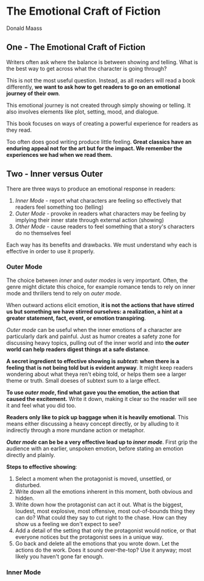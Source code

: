 # The Emotional Craft of Fiction 

Donald Maass

## One - The Emotional Craft of Fiction

Writers often ask where the balance is between showing and telling. What is the best way to get across what the character is going through?

This is not the most useful question. Instead, as all readers will read a book differently, **we want to ask how to get readers to go on an emotional journey of their own**.

This emotional journey is not created through simply showing or telling. It also involves elements like plot, setting, mood, and dialogue.

This book focuses on ways of creating a powerful experience for readers as they read.

Too often does good writing produce little feeling. **Great classics have an enduring appeal not for the art but for the impact. We remember the experiences we had when we read them.**

## Two - Inner versus Outer

There are three ways to produce an emotional response in readers:

1. *Inner Mode* - report what characters are feeling so effectively that readers feel something too (telling)
2. *Outer Mode* - provoke in readers what characters may be feeling by implying their inner state through external action (showing)
3. *Other Mode* - cause readers to feel something that a story's characters do no themselves feel

Each way has its benefits and drawbacks. We must understand why each is effective in order to use it properly.

### Outer Mode

The choice between *inner* and *outer modes* is very important. Often, the genre might dictate this choice, for example romance tends to rely on inner mode and thrillers tend to rely on *outer mode*.

When outward actions elicit emotion, **it is not the actions that have stirred us but something we have stirred ourselves: a realization, a hint at a greater statement, fact, event, or emotion transpiring**.

*Outer mode* can be useful when the inner emotions of a character are particularly dark and painful. Just as humor creates a safety zone for discussing heavy topics, pulling out of the inner world and into **the *outer* world can help readers digest things at a safe distance**.

**A secret ingredient to effective showing is *subtext*: when there is a feeling that is not being told but is evident anyway**. It might keep readers wondering about what theya ren't ebing told, or helps them see a larger theme or truth. Small doeses of subtext sum to a large effect.

**To use *outer mode*, find what gave you the emotion, the action that caused the excitement.** Write it down, making it clear so the reader will see it and feel what you did too.

**Readers only like to pick up baggage when it is heavily emotional**. This means either discussing a heavy concept directly, or by alluding to it indirectly through a more mundane action or metaphor.

***Outer mode* can be be a very effective lead up to *inner mode***. First grip the audience with an earlier, unspoken emotion, before stating an emotion directly and plainly.

**Steps to effective showing**:

1. Select a moment when the protagonist is moved, unsettled, or disturbed.
2. Write down all the emotions inherent in this moment, both obvious and hidden.
3. Write down how the protagonist can act it out. What is the biggest, loudest, most explosive, most offensive, most out-of-bounds thing they can do? What could they say to cut right to the chase. How can they show us a feeling we don't expect to see?
4. Add a detail of the setting that only the protagonist would notice, or that everyone notices but the protagonist sees in a unique way.
5. Go back and delete all the emotions that you wrote down. Let the actions do the work. Does it sound over-the-top? Use it anyway; most likely you haven't gone far enough.

### Inner Mode

